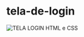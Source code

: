# tela-de-login
![TELA LOGIN](https://user-images.githubusercontent.com/103389971/162747714-c3c2aefe-205e-4622-8c74-ecb96d4f6810.png)
HTML e CSS
